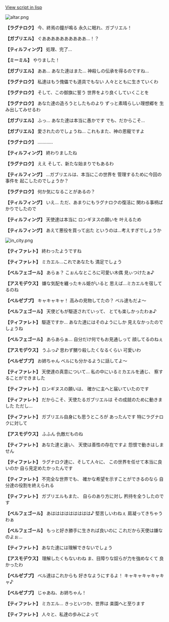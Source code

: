 [View script in lisp](../scripts/202316220.txt)

![altar.png](../images/backgrounds/altar.png)

**【ラグナロク】**
今、終焉の鐘が鳴る
永久に眠れ、ガブリエル！

**【ガブリエル】**
ぐああああああああああ…！？

**【ティルフィング】**
処理、完了…

**【ミーミル】**
やりました！

**【ガブリエル】**
ああ…
あなた達はまた…
神殺しの伝承を得るのですね…

**【ラグナロク】**
私達はもう傀儡でも道具でもない
人々とともに生きていくわ

**【ラグナロク】**
そして、この御旗に誓う
世界をより良くしていくことを

**【ラグナロク】**
あなた達の造ろうとしたものより
ずっと素晴らしい理想郷を
生み出してみせるわ

**【ガブリエル】**
ふっ…
あなた達は本当に愚かです
でも、だからこそ…

**【ガブリエル】**
愛されたのでしょうね…
これもまた、神の恩寵ですよ

**【ラグナロク】**
…………

**【ティルフィング】**
終わりましたね

**【ラグナロク】**
ええ
そして、新たな始まりでもあるわ

**【ティルフィング】**
…ガブリエルは、本当にこの世界を
管理するために今回の事件を
起こしたのでしょうか？

**【ラグナロク】**
何か気になることがあるの？

**【ティルフィング】**
いえ…
ただ、あまりにもラグナロクの復活に
関わる事柄ばかりでしたので

**【ティルフィング】**
天使達は本当に
ロンギヌスの願いを
叶えるため

**【ティルフィング】**
あえて悪役を買って出た
というのは…考えすぎでしょうか

![in_city.png](../images/backgrounds/in_city.png)

**【ティファレト】**
終わったようですね

**【ティファレト】**
ミカエル…これであなたも
満足でしょう

**【ベルフェゴール】**
あらぁ？
こぉんなところに可愛い木偶
見ぃつけたぁ♪

**【アスモデウス】**
嫌な気配を纏ったキル姫がいると
思えば…ミカエルを宿してるのね

**【ベルゼブブ】**
キャキャキャ！
高みの見物してたの？
ベル達もだよ～

**【ベルフェゴール】**
天使どもが駆逐されていって、
とても楽しかったわぁ♪

**【ティファレト】**
駆逐ですか…
あなた達にはそのようにしか
見えなかったのでしょうね

**【ベルフェゴール】**
あらあらぁ…
自分だけ何でもお見通しって
顔してるのねぇ

**【アスモデウス】**
うふっ♪
思わず嬲り殺したくなるくらい
可愛いわ

**【ベルゼブブ】**
お姉ちゃん
ベルにも分かるように話してよ～

**【ティファレト】**
天使達の真意について…
私の中にいるミカエルを通じ、
察することができました

**【ティファレト】**
ロンギヌスの願いは、
確かに主へと届いていたのです

**【ティファレト】**
だからこそ、天使たるガブリエルは
その成就のために動きました
ただし…

**【ティファレト】**
ガブリエル自身にも思うところが
あったんです
特にラグナロクに対して

**【アスモデウス】**
ふふん
仇敵だものね

**【ティファレト】**
あなた達と違い、
天使は善性の存在ですよ
怨恨で動きはしません

**【ティファレト】**
ラグナロク達に、そして人々に、
この世界を任せて本当に良いのか
自ら見定めたかったんです

**【ティファレト】**
不完全な世界でも、
確かな希望を示すことができるのなら
自分達の役割を終えられる

**【ティファレト】**
ガブリエルもまた、
自らのあり方に対し
矜持を全うしたのです

**【ベルフェゴール】**
あははははははははは♪
堅苦しいわねぇ
肩凝ってきちゃうわぁ

**【ベルフェゴール】**
もっと好き勝手に生きれば良いのに
これだから天使は嫌なのよぉ…

**【ティファレト】**
あなた達には理解できないでしょう

**【アスモデウス】**
理解したくもないわね
ま、目障りな奴らが力を強めなくて
良かったわ

**【ベルゼブブ】**
ベル達はこれからも
好きなようにするよ！
キャキャキャキャキャ♪

**【ベルゼブブ】**
じゃあね、お姉ちゃん！

**【ティファレト】**
ミカエル…
きっといつか、世界は
楽園へと至ります

**【ティファレト】**
人々と、私達の歩みによって
